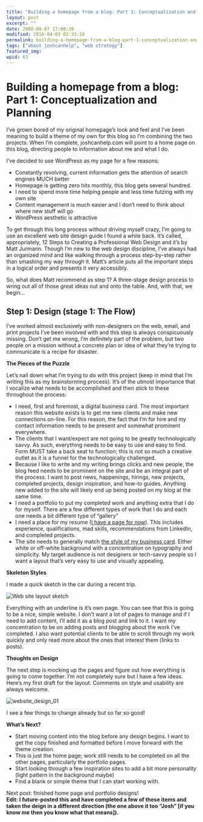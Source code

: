 ```yaml
---
title: "Building a homepage from a blog: Part 1: Conceptualization and Planning"
layout: post
excerpt: ""
date: 2008-08-07 17:00:20
modified: 2016-04-03 02:33:18
permalink: building-a-homepage-from-a-blog-part-1-conceptualization-and-planning/index.html
tags: ["about joshcanhelp", "web strategy"]
featured_img: 
wpid: 63
---
```


# Building a homepage from a blog: Part 1: Conceptualization and Planning

I’ve grown bored of my original homepage’s look and feel and I’ve been meaning to build a theme of my own for this blog so I’m combining the two projects. When I’m complete, joshcanhelp.com will point to a home page on this blog, directing people to information about me and what I do.

I’ve decided to use WordPress as my page for a few reasons:

- Constantly revolving, current information gets the attention of search engines MUCH better
- Homepage is getting zero hits monthly, this blog gets several hundred.
- I need to spend more time helping people and less time futzing with my own site
- Content management is much easier and I don’t need to think about where new stuff will go
- WordPress aesthetic is attractive

To get through this long process without driving myself crazy, I’m going to use an excellent web site design guide I found a while back. It’s called, appropriately, 12 Steps to Creating a Professional Web Design and it’s by Matt Jurmann. Though I’m new to the web design discipline, I’ve always had an organized mind and like walking through a process step-by-step rather than smashing my way through it. Matt’s article puts all the important steps in a logical order and presents it very accessibly.

So, what does Matt recommend as step 1? A three-stage design process to wring out all of those great ideas out and onto the table. And, with that, we begin…

Step 1: Design (stage 1: The Flow)
----------------------------------

I’ve worked almost exclusively with non-designers on the web, email, and print projects I’ve been involved with and this step is always conspicuously missing. Don’t get me wrong, I’m definitely part of the problem, but two people on a mission without a concrete plan or idea of what they’re trying to communicate is a recipe for disaster.

**The Pieces of the Puzzle**

Let’s nail down what I’m trying to do with this project (keep in mind that I’m writing this as my brainstorming process). It’s of the utmost importance that I vocalize what needs to be accomplished and then stick to these throughout the process:

- I need, first and foremost, a digital business card. The most important reason this website exists is to get me new clients and make new connections on-line. For this reason, the fact that I’m for hire and my contact information needs to be present and somewhat prominent everywhere.
- The clients that I want/expect are not going to be greatly technologically savvy. As such, everything needs to be easy to use and easy to find. Form MUST take a back seat to function; this is not so much a creative outlet as it is a funnel for the technologically challenged.
- Because I like to write and my writing brings clicks and new people, the blog feed needs to be prominent on the site and be an integral part of the process. I want to post news, happenings, hirings, new projects, completed projects, design inspiration, and how-to guides. Anything new added to the site will likely end up being posted on my blog at the same time.
- I need a portfolio to put my completed work and anything extra that I do for myself. There are a few different types of work that I do and each one needs a bit different type of “gallery”
- I need a place for my resume ([I have a page for now](/resume)). This includes experience, qualifications, mad skills, recommendations from LinkedIn, and completed projects.
- The site needs to generally match [the style of my business card](/new-new-business-card-design-the-process-feedback/). Either white or off-white background with a concentration on typography and simplicity. My target audience is not designers or tech-savvy people so I want a layout that’s very easy to use and visually appealing.

**Skeleton Styles**

I made a quick sketch in the car during a recent trip.

![](/_images/2008/08/website_design.jpg "Web site layout sketch")

Everything with an underline is it’s own page. You can see that this is going to be a nice, simple website. I don’t want a lot of pages to manage and if I need to add content, I’ll add it as a blog post and link to it. I want my concentration to be on adding posts and blogging about the work I’ve completed. I also want potential clients to be able to scroll through my work quickly and only read more about the ones that interest them (links to posts).

**Thoughts on Design**

The next step is mocking up the pages and figure out how everything is going to come together. I’m not completely sure but I have a few ideas. Here’s my first draft for the layout. Comments on style and usability are always welcome.

![](/_images/2008/08/website_design_01.jpg "website_design_01")

I see a few things to change already but so far so good!

**What’s Next?**

- Start moving content into the blog before any design begins. I want to get the copy finished and formatted before I move forward with the theme creation.
- This is just the home page; work still needs to be completed on all the other pages, particularly the portfolio pages.
- Start looking through a few inspiration sites to add a bit more personality (light pattern in the background maybe)
- Find a blank or simple theme that I can start working with.

Next post: finished home page and portfolio designs!  
 **Edit: I future-posted this and have completed a few of these items and taken the deign in a different direction (the one above it too “Josh” \[if you know me then you know what that means\]).**